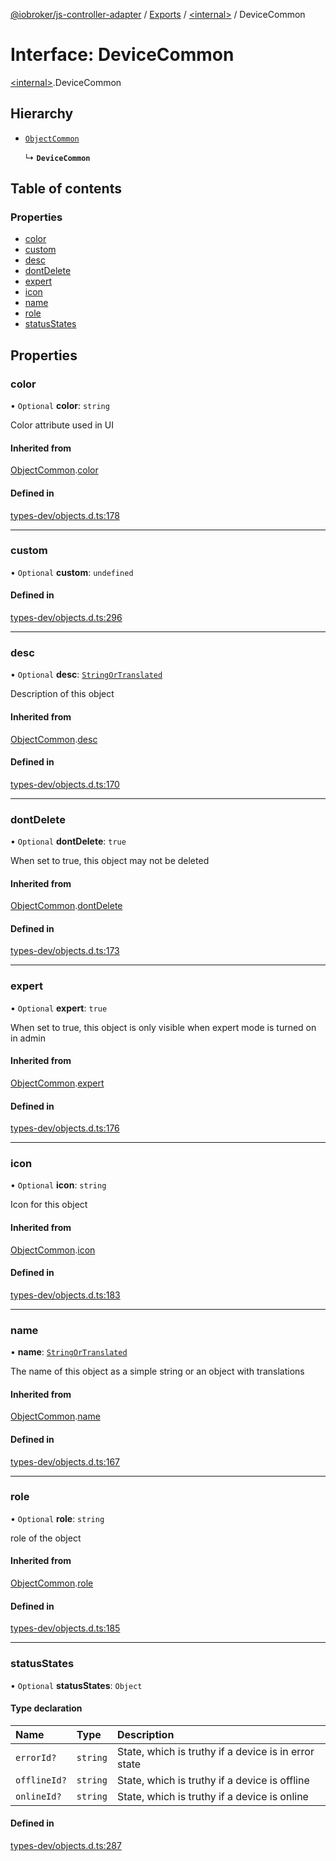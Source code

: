 [@iobroker/js-controller-adapter](../README.md) / [Exports](../modules.md) / [\<internal\>](../modules/internal_.md) / DeviceCommon

# Interface: DeviceCommon

[\<internal\>](../modules/internal_.md).DeviceCommon

## Hierarchy

- [`ObjectCommon`](internal_.ObjectCommon.md)

  ↳ **`DeviceCommon`**

## Table of contents

### Properties

- [color](internal_.DeviceCommon.md#color)
- [custom](internal_.DeviceCommon.md#custom)
- [desc](internal_.DeviceCommon.md#desc)
- [dontDelete](internal_.DeviceCommon.md#dontdelete)
- [expert](internal_.DeviceCommon.md#expert)
- [icon](internal_.DeviceCommon.md#icon)
- [name](internal_.DeviceCommon.md#name)
- [role](internal_.DeviceCommon.md#role)
- [statusStates](internal_.DeviceCommon.md#statusstates)

## Properties

### color

• `Optional` **color**: `string`

Color attribute used in UI

#### Inherited from

[ObjectCommon](internal_.ObjectCommon.md).[color](internal_.ObjectCommon.md#color)

#### Defined in

[types-dev/objects.d.ts:178](https://github.com/ioBroker/ioBroker.js-controller/blob/63fb6f8b0/packages/types-dev/objects.d.ts#L178)

___

### custom

• `Optional` **custom**: `undefined`

#### Defined in

[types-dev/objects.d.ts:296](https://github.com/ioBroker/ioBroker.js-controller/blob/63fb6f8b0/packages/types-dev/objects.d.ts#L296)

___

### desc

• `Optional` **desc**: [`StringOrTranslated`](../modules/internal_.md#stringortranslated)

Description of this object

#### Inherited from

[ObjectCommon](internal_.ObjectCommon.md).[desc](internal_.ObjectCommon.md#desc)

#### Defined in

[types-dev/objects.d.ts:170](https://github.com/ioBroker/ioBroker.js-controller/blob/63fb6f8b0/packages/types-dev/objects.d.ts#L170)

___

### dontDelete

• `Optional` **dontDelete**: ``true``

When set to true, this object may not be deleted

#### Inherited from

[ObjectCommon](internal_.ObjectCommon.md).[dontDelete](internal_.ObjectCommon.md#dontdelete)

#### Defined in

[types-dev/objects.d.ts:173](https://github.com/ioBroker/ioBroker.js-controller/blob/63fb6f8b0/packages/types-dev/objects.d.ts#L173)

___

### expert

• `Optional` **expert**: ``true``

When set to true, this object is only visible when expert mode is turned on in admin

#### Inherited from

[ObjectCommon](internal_.ObjectCommon.md).[expert](internal_.ObjectCommon.md#expert)

#### Defined in

[types-dev/objects.d.ts:176](https://github.com/ioBroker/ioBroker.js-controller/blob/63fb6f8b0/packages/types-dev/objects.d.ts#L176)

___

### icon

• `Optional` **icon**: `string`

Icon for this object

#### Inherited from

[ObjectCommon](internal_.ObjectCommon.md).[icon](internal_.ObjectCommon.md#icon)

#### Defined in

[types-dev/objects.d.ts:183](https://github.com/ioBroker/ioBroker.js-controller/blob/63fb6f8b0/packages/types-dev/objects.d.ts#L183)

___

### name

• **name**: [`StringOrTranslated`](../modules/internal_.md#stringortranslated)

The name of this object as a simple string or an object with translations

#### Inherited from

[ObjectCommon](internal_.ObjectCommon.md).[name](internal_.ObjectCommon.md#name)

#### Defined in

[types-dev/objects.d.ts:167](https://github.com/ioBroker/ioBroker.js-controller/blob/63fb6f8b0/packages/types-dev/objects.d.ts#L167)

___

### role

• `Optional` **role**: `string`

role of the object

#### Inherited from

[ObjectCommon](internal_.ObjectCommon.md).[role](internal_.ObjectCommon.md#role)

#### Defined in

[types-dev/objects.d.ts:185](https://github.com/ioBroker/ioBroker.js-controller/blob/63fb6f8b0/packages/types-dev/objects.d.ts#L185)

___

### statusStates

• `Optional` **statusStates**: `Object`

#### Type declaration

| Name | Type | Description |
| :------ | :------ | :------ |
| `errorId?` | `string` | State, which is truthy if a device is in error state |
| `offlineId?` | `string` | State, which is truthy if a device is offline |
| `onlineId?` | `string` | State, which is truthy if a device is online |

#### Defined in

[types-dev/objects.d.ts:287](https://github.com/ioBroker/ioBroker.js-controller/blob/63fb6f8b0/packages/types-dev/objects.d.ts#L287)
